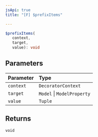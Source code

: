 ```yaml
---
jsApi: true
title: "[F] $prefixItems"

---
```

```ts
$prefixItems(
   context, 
   target, 
   value): void
```

## Parameters

| Parameter | Type |
| :------ | :------ |
| `context` | `DecoratorContext` |
| `target` | `Model` \| `ModelProperty` |
| `value` | `Tuple` |

## Returns

`void`
